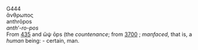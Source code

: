 G444  
ἄνθρωπος  
anthrōpos  
*anth‘-ro-pos*  
From [435](g0435) and ὤψ ōps (the *countenance*; from [3700](g3700) ;
*manfaced*, that is, a *human* being: - certain, man.  
